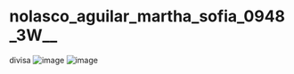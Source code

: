 # nolasco_aguilar_martha_sofia_0948_3W__
divisa 
![image](https://github.com/user-attachments/assets/c91d3ebe-b364-43c4-bd19-3e6c6a581ab9)
![image](https://github.com/user-attachments/assets/c250ca44-b774-49ca-b1f2-26844c9ecc6d)

